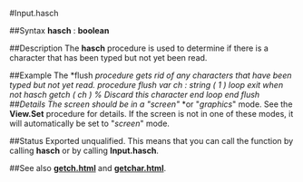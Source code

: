 
#Input.hasch

##Syntax
**hasch** : **boolean**

##Description
The **hasch** procedure is used to determine if there is a character that has been typed but not yet been read.

##Example
The *flush *procedure gets rid of any characters that have been typed but not yet read.
        procedure flush
            var ch : string ( 1 )
            loop
                exit when not hasch
                getch ( ch )    % Discard this character
            end loop
        end flush
##Details
The screen should be in a "*screen*"* *or "*graphics*" mode. See the **View.Set** procedure for details. If the screen is not in one of these modes, it will automatically be set to "*screen*" mode.

##Status
Exported unqualified.
This means that you can call the function by calling **hasch** or by calling **Input.hasch**.

##See also
**[getch.html](getch)** and **[getchar.html](getchar)**.
